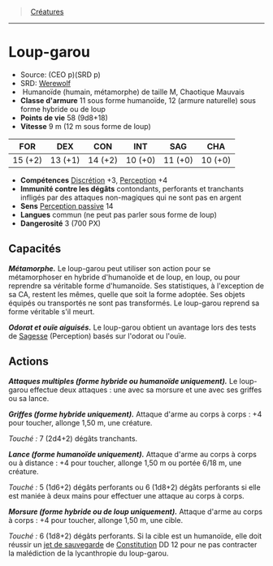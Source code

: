 ﻿> [Créatures](hd_monsters.md)

---

# Loup-garou

- Source: (CEO p)(SRD p)
- SRD: [Werewolf](srd_monsters_werewolf.md)
-  Humanoïde (humain, métamorphe) de taille M, Chaotique Mauvais
- **Classe d'armure** 11 sous forme humanoïde, 12 (armure naturelle) sous forme hybride ou de loup
- **Points de vie** 58 (9d8+18)
- **Vitesse** 9 m (12 m sous forme de loup)

|FOR|DEX|CON|INT|SAG|CHA|
|---|---|---|---|---|---|
|15 (+2)|13 (+1)|14 (+2)|10 (+0)|11 (+0)|10 (+0)|

- **Compétences** [Discrétion](hd_abilities_dexterity_discretion.md) +3, [Perception](hd_abilities_wisdom_perception.md) +4
- **Immunité contre les dégâts** contondants, perforants et tranchants infligés par des attaques non-magiques qui ne sont pas en argent
- **Sens** [Perception passive](hd_abilities_dexterity_perception_passive.md) 14
- **Langues** commun (ne peut pas parler sous forme de loup)
- **Dangerosité** 3 (700 PX)

## Capacités

**_Métamorphe._** Le loup-garou peut utiliser son action pour se métamorphoser en hybride d'humanoïde et de loup, en loup, ou pour reprendre sa véritable forme d'humanoïde. Ses statistiques, à l'exception de sa CA, restent les mêmes, quelle que soit la forme adoptée. Ses objets équipés ou transportés ne sont pas transformés. Le loup-garou reprend sa forme véritable s'il meurt.

**_Odorat et ouïe aiguisés._** Le loup-garou obtient un avantage lors des tests de [Sagesse](hd_abilities_wisdom.md) (Perception) basés sur l'odorat ou l'ouïe.

## Actions

**_Attaques multiples (forme hybride ou humanoïde uniquement)._** Le loup-garou effectue deux attaques : une avec sa morsure et une avec ses griffes ou sa lance.

**_Griffes (forme hybride uniquement)._** Attaque d'arme au corps à corps : +4 pour toucher, allonge 1,50 m, une créature.

_Touché :_ 7 (2d4+2) dégâts tranchants.

**_Lance (forme humanoïde uniquement)._** Attaque d'arme au corps à corps ou à distance : +4 pour toucher, allonge 1,50 m ou portée 6/18 m, une créature.

_Touché :_ 5 (1d6+2) dégâts perforants ou 6 (1d8+2) dégâts perforants si elle est maniée à deux mains pour effectuer une attaque au corps à corps.

**_Morsure (forme hybride ou de loup uniquement)._** Attaque d'arme au corps à corps : +4 pour toucher, allonge 1,50 m, une cible.

_Touché :_ 6 (1d8+2) dégâts perforants. Si la cible est un humanoïde, elle doit réussir un [jet de sauvegarde](hd_abilities_jets_de_sauvegarde.md) de [Constitution](hd_abilities_constitution.md) DD 12 pour ne pas contracter la malédiction de la lycanthropie du loup-garou.

